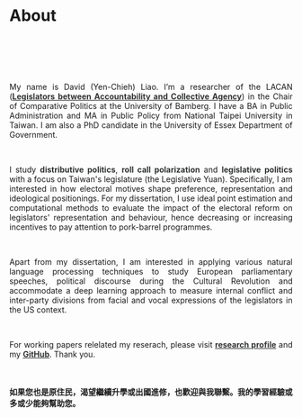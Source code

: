 # About


<br/><br/><br/><br/>

<div style="text-align: justify">


My name is David (Yen-Chieh) Liao. I’m a researcher of the LACAN  ([<span style="color:#323434">**Legislators between Accountability and Collective Agency**</span>](https://projectlacan.wordpress.com/team/)) in the Chair of Comparative Politics at the University of Bamberg.  I have a BA in Public Administration and MA in Public Policy from National Taipei University in Taiwan.  I am also a PhD candidate in the University of Essex Department of Government.

<br/>

I study <span style="color:#323434"> **distributive politics**</span>, <span style="color:#323434"> **roll call polarization**</span> and <span style="color:#323434"> **legislative politics**</span>  with a focus on  Taiwan's legislature (the Legislative Yuan). Specifically, I am interested in how electoral motives shape preference, representation and ideological positionings. For my dissertation, I use ideal point estimation and computational methods to evaluate  the impact of the electoral reform on legislators' representation and behaviour, hence decreasing or increasing incentives to pay attention to pork-barrel programmes. 

<br/>

Apart from my dissertation, I am interested in applying various natural language processing techniques to study European parliamentary speeches, political discourse during the Cultural Revolution and accommodate a deep learning approach to measure internal conflict and inter-party divisions from facial and vocal expressions of the legislators in the US context.

<br/>

For working papers relelated my reserach, please visit [<span style="color:#323434"> **research profile**</span>](https://davidycliao.github.io/research/) and my [<span style="color:#323434"> **GitHub**</span>](https://github.com/davidycliao). Thank you.




<br/><br/>
__如果您也是原住民，渴望繼續升學或出國進修，也歡迎與我聯繫。我的學習經驗或多或少能夠幫助您。__

</div>


<br/><br/>

